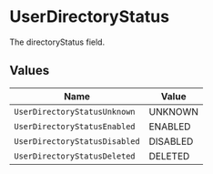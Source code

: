# UserDirectoryStatus

The directoryStatus field.


## Values

| Name                          | Value                         |
| ----------------------------- | ----------------------------- |
| `UserDirectoryStatusUnknown`  | UNKNOWN                       |
| `UserDirectoryStatusEnabled`  | ENABLED                       |
| `UserDirectoryStatusDisabled` | DISABLED                      |
| `UserDirectoryStatusDeleted`  | DELETED                       |